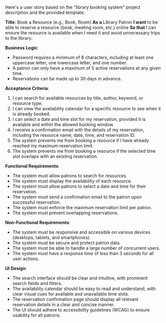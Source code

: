 Here's a user story based on the "library booking system" project description and the provided template:

**Title**: Book a Resource (e.g., Book, Room)
**As a** Library Patron
**I want** to be able to reserve a resource (book, meeting room, etc.) online
**So that** I can ensure the resource is available when I need it and avoid unnecessary trips to the library.

**Business Logic**:
- Password requires a minimum of 8 characters, including at least one uppercase letter, one lowercase letter, and one number.
- A patron can only have a maximum of 5 active reservations at any given time.
- Reservations can be made up to 30 days in advance.

**Acceptance Criteria**:
1.  I can search for available resources by title, author, keyword, or resource type.
2.  I can view the availability calendar for a specific resource to see when it is already booked.
3.  I can select a date and time slot for my reservation, provided it is available and within the allowed booking window.
4.  I receive a confirmation email with the details of my reservation, including the resource name, date, time, and reservation ID.
5.  The system prevents me from booking a resource if I have already reached my maximum reservation limit.
6.  The system prevents me from booking a resource if the selected time slot overlaps with an existing reservation.

**Functional Requirements**:
- The system must allow patrons to search for resources.
- The system must display the availability of each resource.
- The system must allow patrons to select a date and time for their reservation.
- The system must send a confirmation email to the patron upon successful reservation.
- The system must enforce the maximum reservation limit per patron.
- The system must prevent overlapping reservations.

**Non-Functional Requirements**:
- The system must be responsive and accessible on various devices (desktops, tablets, and smartphones).
- The system must be secure and protect patron data.
- The system must be able to handle a large number of concurrent users.
- The system must have a response time of less than 3 seconds for all user actions.

**UI Design**:
- The search interface should be clear and intuitive, with prominent search fields and filters.
- The availability calendar should be easy to read and understand, with clear visual cues for available and unavailable time slots.
- The reservation confirmation page should display all relevant reservation details in a clear and concise manner.
- The UI should adhere to accessibility guidelines (WCAG) to ensure usability for all patrons.
